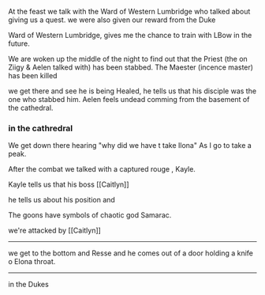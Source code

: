 At the feast we talk with the Ward of Western Lumbridge who talked about giving us a quest.
we were also given our reward from the Duke

Ward of Western Lumbridge, gives me  the chance to train with LBow in the future.


We are woken up the middle of the night to find out that the Priest (the on Ziigy & Aelen talked with) has been stabbed. The Maester (incence master) has been killed

we get there and see he is being Healed, he tells us that his disciple was the one who stabbed him. Aelen feels undead comming from the basement of the cathedral. 



### in the cathredral
We get down there hearing "why did we have t take Ilona"
As I go to take a peak. 

After the combat we talked with a captured rouge , Kayle.


Kayle tells us that his boss [[Caitlyn]]

he tells us about his position and 


The goons have symbols of chaotic god Samarac.






we're attacked by [[Caitlyn]] 






---


we get to the bottom and Resse and he comes out of a door holding a knife o Elona throat.



---
in the Dukes
